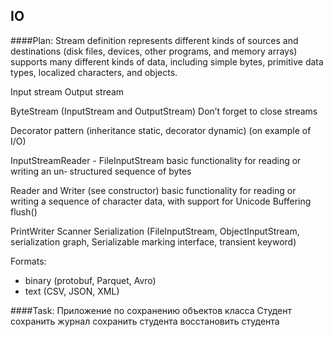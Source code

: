 
## IO

####Plan: 
Stream definition
represents different kinds of sources and destinations (disk files, devices, other programs, and memory arrays)
supports many different kinds of data, including simple bytes, primitive data types, localized characters, and objects. 


Input stream
Output stream

ByteStream (InputStream and OutputStream)
Don’t forget to close streams

Decorator pattern (inheritance static, decorator dynamic) (on example of I/O)

InputStreamReader - FileInputStream
basic functionality for reading or writing an un‐ structured sequence of bytes

Reader and Writer (see constructor)
basic functionality for reading or writing a sequence of character data, with support for Unicode
Buffering
flush()

PrintWriter
Scanner 
Serialization (FileInputStream, ObjectInputStream, serialization graph, Serializable marking interface, transient keyword)

Formats:
- binary (protobuf, Parquet, Avro)
- text (CSV, JSON, XML)

####Task:
Приложение по сохранению объектов класса Студент 
сохранить журнал
сохранить студента
восстановить студента 
